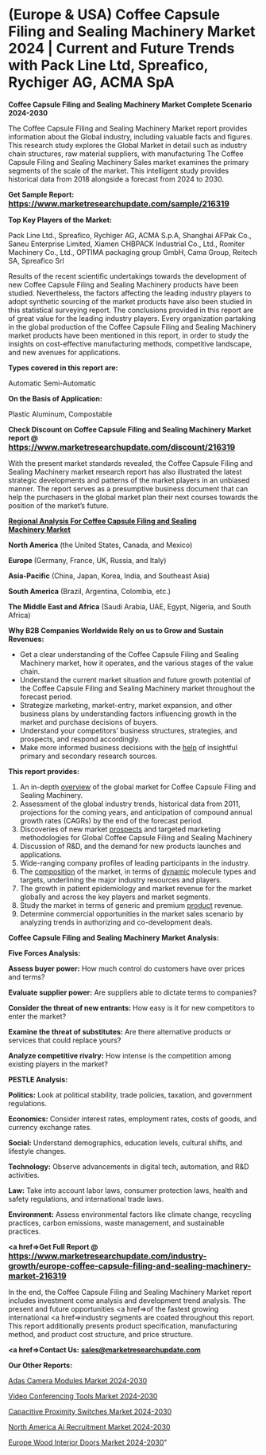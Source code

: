 # (Europe & USA) Coffee Capsule Filing and Sealing Machinery Market 2024 | Current and Future Trends with Pack Line Ltd, Spreafico, Rychiger AG, ACMA SpA

<strong>Coffee Capsule Filing and Sealing Machinery Market Complete Scenario 2024-2030</strong>

The Coffee Capsule Filing and Sealing Machinery Market report provides information about the Global industry, including valuable facts and figures. This research study explores the Global Market in detail such as industry chain structures, raw material suppliers, with manufacturing The Coffee Capsule Filing and Sealing Machinery Sales market examines the primary segments of the scale of the market. This intelligent study provides historical data from 2018 alongside a forecast from 2024 to 2030.

<strong>Get Sample Report: <a href=https://www.marketresearchupdate.com/sample/216319><font size=3 color=#0000ff>https://www.marketresearchupdate.com/sample/216319</font></a></strong>

<strong>Top Key Players of the Market:</strong>

Pack Line Ltd., Spreafico, Rychiger AG, ACMA S.p.A, Shanghai AFPak Co., Saneu Enterprise Limited, Xiamen CHBPACK Industrial Co., Ltd., Romiter Machinery Co., Ltd., OPTIMA packaging group GmbH, Cama Group, Reitech SA, Spreafico Srl

Results of the recent scientific undertakings towards the development of new Coffee Capsule Filing and Sealing Machinery products have been studied. Nevertheless, the factors affecting the leading industry players to adopt synthetic sourcing of the market products have also been studied in this statistical surveying report. The conclusions provided in this report are of great value for the leading industry players. Every organization partaking in the global production of the Coffee Capsule Filing and Sealing Machinery market products have been mentioned in this report, in order to study the insights on cost-effective manufacturing methods, competitive landscape, and new avenues for applications.

<strong>Types covered in this report are: </strong>

Automatic
Semi-Automatic

<strong>On the Basis of Application:</strong>

Plastic
Aluminum,
Compostable

<strong>Check Discount on Coffee Capsule Filing and Sealing Machinery Market report @ <a href=https://www.marketresearchupdate.com/discount/216319><font size=3 color=#0000ff>https://www.marketresearchupdate.com/discount/216319</font></a></strong>

With the present market standards revealed, the Coffee Capsule Filing and Sealing Machinery market research report has also illustrated the latest strategic developments and patterns of the market players in an unbiased manner. The report serves as a presumptive business document that can help the purchasers in the global market plan their next courses towards the position of the market’s future.

<strong><u><b>Regional Analysis For Coffee Capsule Filing and Sealing Machinery Market</b></u></strong>

<strong><b>North America</b></strong> (the United States, Canada, and Mexico)

<strong><b>Europe </b></strong>(Germany, France, UK, Russia, and Italy)

<strong><b>Asia-Pacific</b></strong> (China, Japan, Korea, India, and Southeast Asia)

<strong><b>South America</b></strong> (Brazil, Argentina, Colombia, etc.)

<strong><b>The Middle East and Africa</b></strong> (Saudi Arabia, UAE, Egypt, Nigeria, and South Africa)

<strong>Why B2B Companies Worldwide Rely on us to Grow and Sustain Revenues:</strong>
<ul>
  <li>Get a clear understanding of the Coffee Capsule Filing and Sealing Machinery market, how it operates, and the various stages of the value chain.</li>
  <li>Understand the current market situation and future growth potential of the Coffee Capsule Filing and Sealing Machinery market throughout the forecast period.</li>
  <li>Strategize marketing, market-entry, market expansion, and other business plans by understanding factors influencing growth in the market and purchase decisions of buyers.</li>
  <li>Understand your competitors’ business structures, strategies, and prospects, and respond accordingly.</li>
  <li>Make more informed business decisions with the <a href=ASDF991299>help</a> of insightful primary and secondary research sources.</li>
</ul>
<strong>This report provides:</strong>
<ol>
  <li>An in-depth <a href=>overview</a> of the global market for Coffee Capsule Filing and Sealing Machinery.</li>
  <li>Assessment of the global industry trends, historical data from 2011, projections for the coming years, and anticipation of compound annual growth rates (CAGRs) by the end of the forecast period.</li>
  <li>Discoveries of new market <a href=>prospects</a> and targeted marketing methodologies for Global Coffee Capsule Filing and Sealing Machinery</li>
  <li>Discussion of R&amp;D, and the demand for new products launches and applications.</li>
  <li>Wide-ranging company profiles of leading participants in the industry.</li>
  <li>The <a href=ASDF881288>composition</a> of the market, in terms of <a href=>dynamic</a> molecule types and targets, underlining the major industry resources and players.</li>
  <li>The growth in patient epidemiology and market revenue for the market globally and across the key players and market segments.</li>
  <li>Study the market in terms of generic and premium <a href=>product</a> revenue.</li>
  <li>Determine commercial opportunities in the market sales scenario by analyzing trends in authorizing and co-development deals.</li>
</ol>

<strong>Coffee Capsule Filing and Sealing Machinery Market Analysis:</strong>

<strong>Five Forces Analysis:</strong>

<strong>Assess buyer power:</strong> How much control do customers have over prices and terms?

<strong>Evaluate supplier power:</strong> Are suppliers able to dictate terms to companies?

<strong>Consider the threat of new entrants:</strong> How easy is it for new competitors to enter the market?

<strong>Examine the threat of substitutes:</strong> Are there alternative products or services that could replace yours?

<strong>Analyze competitive rivalry:</strong> How intense is the competition among existing players in the market?

<strong>PESTLE Analysis:</strong>

<strong>Politics:</strong> Look at political stability, trade policies, taxation, and government regulations.

<strong>Economics:</strong> Consider interest rates, employment rates, costs of goods, and currency exchange rates.

<strong>Social:</strong> Understand demographics, education levels, cultural shifts, and lifestyle changes.

<strong>Technology:</strong> Observe advancements in digital tech, automation, and R&D activities.

<strong>Law:</strong> Take into account labor laws, consumer protection laws, health and safety regulations, and international trade laws.

<strong>Environment:</strong> Assess environmental factors like climate change, recycling practices, carbon emissions, waste management, and sustainable practices.

<strong><a href=>Get Full Report</a> @ <a href=https://www.marketresearchupdate.com/industry-growth/europe-coffee-capsule-filing-and-sealing-machinery-market-216319><font size=3 color=#0000ff>https://www.marketresearchupdate.com/industry-growth/europe-coffee-capsule-filing-and-sealing-machinery-market-216319</font></a></strong>

In the end, the Coffee Capsule Filing and Sealing Machinery Market report includes investment come analysis and development trend analysis. The present and future opportunities <a href=>of</a> the fastest growing international <a href=>industry</a> segments are coated throughout this report. This report additionally presents product specification, manufacturing method, and product cost structure, and price structure.

<strong><a href=><strong>Contact Us:</strong></a></strong>
<strong>sales@marketresearchupdate.com</strong>

<strong>Our Other Reports:</strong>

<a href=https://www.linkedin.com/pulse/adas-camera-modules-market-analyzing-latest-developments>Adas Camera Modules Market 2024-2030</a>

<a href=https://www.linkedin.com/pulse/video-conferencing-tools-market-outlooks-2023>Video Conferencing Tools Market 2024-2030</a>

<a href=https://www.linkedin.com/pulse/capacitive-proximity-switches-market-1f>Capacitive Proximity Switches Market 2024-2030</a>

<a href=https://www.linkedin.com/pulse/north-america-ai-recruitment-market-trends-2023-jrshf/>North America Ai Recruitment Market 2024-2030</a>

<a href=https://www.linkedin.com/pulse/europe-wood-interior-doors-market-research-t4j9f/>Europe Wood Interior Doors Market 2024-2030</a>"

